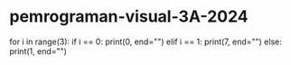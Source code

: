 # pemrograman-visual-3A-2024

for i in range(3):
if i == 0:
print(0, end="")
elif i == 1:
print(7, end="")
else:
print(1, end="")
